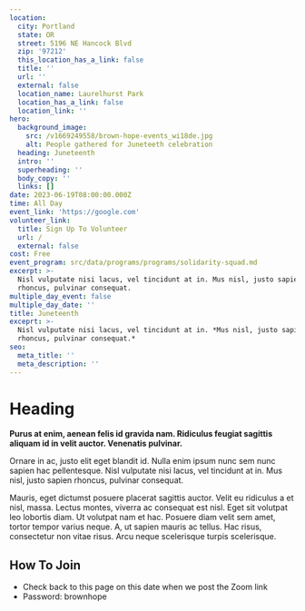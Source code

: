 ```yaml
---
location:
  city: Portland
  state: OR
  street: 5196 NE Hancock Blvd
  zip: '97212'
  this_location_has_a_link: false
  title: ''
  url: ''
  external: false
  location_name: Laurelhurst Park
  location_has_a_link: false
  location_link: ''
hero:
  background_image:
    src: /v1669249558/brown-hope-events_wi18de.jpg
    alt: People gathered for Juneteeth celebration
  heading: Juneteenth
  intro: ''
  superheading: ''
  body_copy: ''
  links: []
date: 2023-06-19T08:00:00.000Z
time: All Day
event_link: 'https://google.com'
volunteer_link:
  title: Sign Up To Volunteer
  url: /
  external: false
cost: Free
event_program: src/data/programs/programs/solidarity-squad.md
excerpt: >-
  Nisl vulputate nisi lacus, vel tincidunt at in. Mus nisl, justo sapien
  rhoncus, pulvinar consequat.
multiple_day_event: false
multiple_day_date: ''
title: Juneteenth
exceprt: >-
  Nisl vulputate nisi lacus, vel tincidunt at in. *Mus nisl, justo sapien
  rhoncus, pulvinar consequat.*
seo:
  meta_title: ''
  meta_description: ''
---
```

# Heading

**Purus at enim, aenean felis id gravida nam. Ridiculus feugiat sagittis aliquam id in velit auctor. Venenatis pulvinar.**

Ornare in ac, justo elit eget blandit id. Nulla enim ipsum nunc sem nunc sapien hac pellentesque. Nisl vulputate nisi lacus, vel tincidunt at in. Mus nisl, justo sapien rhoncus, pulvinar consequat.

Mauris, eget dictumst posuere placerat sagittis auctor. Velit eu ridiculus a et nisl, massa. Lectus montes, viverra ac consequat est nisl. Eget sit volutpat leo lobortis diam. Ut volutpat nam et hac. Posuere diam velit sem amet, tortor tempor varius neque. A, ut sapien mauris ac tellus. Hac risus, consectetur non vitae risus. Arcu neque scelerisque turpis scelerisque.

## How To Join

- Check back to this page on this date when we post the Zoom link
- Password: brownhope
